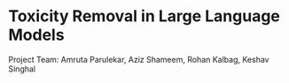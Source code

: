 # Toxicity Removal in Large Language Models

Project Team: Amruta Parulekar, Aziz Shameem, Rohan Kalbag, Keshav Singhal
